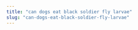 ```yaml
---
title: "can dogs eat black soldier fly larvae"
slug: "can-dogs-eat-black-soldier-fly-larvae"
---
```


